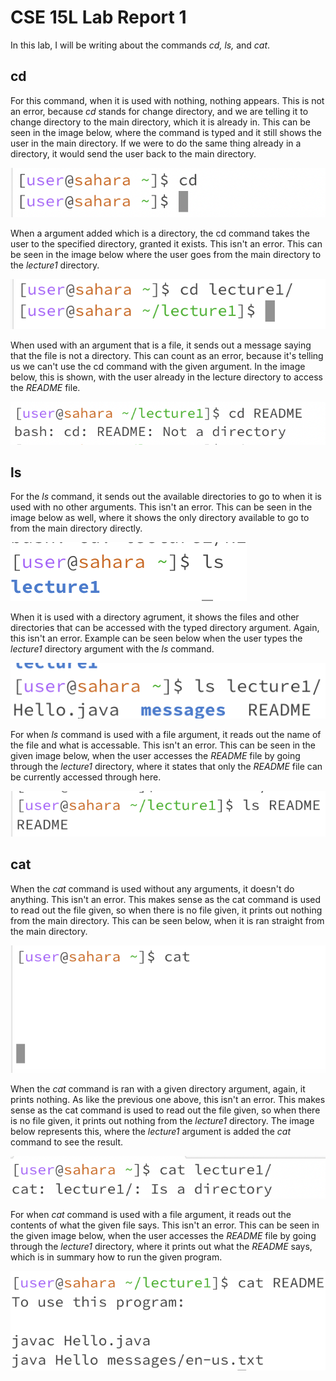 # CSE 15L Lab Report 1

In this lab, I will be writing about the commands *cd, ls,* and *cat*.

## cd

For this command, when it is used with nothing, nothing appears. This is not an error, because *cd* stands for change directory, and we are telling it to change directory to the main directory, which it is already in. This can be seen in the image below, where the command is typed and it still shows the user in the main directory. If we were to do the same thing already in a directory, it would send the user back to the main directory.


![Image](lab-1-images/cd1.png)


When a argument added which is a directory, the cd command takes the user to the specified directory, granted it exists. This isn't an error. This can be seen in the image below where the user goes from the main directory to the *lecture1* directory. 

![Image](lab-1-images/cd2.png)


When used with an argument that is a file, it sends out a message saying that the file is not a directory. This can count as an error, because it's telling us we can't use the cd command with the given argument. In the image below, this is shown, with the user already in the lecture directory to access the *README* file.

![Image](lab-1-images/cd3.png)


## ls

For the *ls* command, it sends out the available directories to go to when it is used with no other arguments. This isn't an error. This can be seen in the image below as well, where it shows the only directory available to go to from the main directory directly.

![Image](lab-1-images/ls1.png)


When it is used with a directory agrument, it shows the files and other directories that can be accessed with the typed directory argument. Again, this isn't an error. Example can be seen below when the user types the *lecture1* directory argument with the *ls* command.

![Image](lab-1-images/ls2.png)


For when *ls* command is used with a file argument, it reads out the name of the file and what is accessable. This isn't an error. This can be seen in the given image below, when the user accesses the *README* file by going through the *lecture1* directory, where it states that only the *README* file can be currently accessed through here.

![Image](lab-1-images/ls3.png)


## cat

When the *cat* command is used without any arguments, it doesn't do anything. This isn't an error. This makes sense as the cat command is used to read out the file given, so when there is no file  given, it prints out nothing from the main directory. This can be seen below, when it is ran straight from the main directory.

![Image](lab-1-images/cat1.png)

When the *cat* command is ran with a given directory argument, again, it prints nothing. As like the previous one above, this isn't an error. This makes sense as the cat command is used to read out the file given, so when there is no file given, it prints out nothing from the *lecture1* directory. The image below represents this, where the *lecture1* argument is added the *cat* command to see the result.

![Image](lab-1-images/cat2.png)

For when *cat* command is used with a file argument, it reads out the contents of what the given file says. This isn't an error. This can be seen in the given image below, when the user accesses the *README* file by going through the *lecture1* directory, where it prints out what the *README* says, which is in summary how to run the given program.

![Image](lab-1-images/cat3.png)
